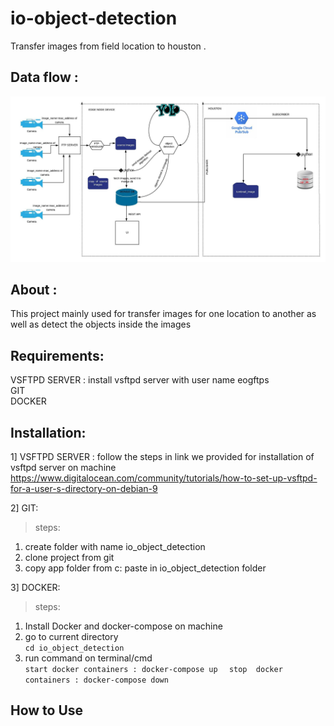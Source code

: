 io-object-detection
====
Transfer images from field location  to houston .

Data flow :
--------

![github_saleor_readmew_header_01](https://github.com/pravin1ambre/darknet/blob/master/Blank_Diagram.jpeg)


About :
--------
This project mainly used for transfer images for one location to another as well as detect the objects inside the images 


Requirements:
----------
VSFTPD SERVER : install vsftpd server with user name eogftps  
GIT   
DOCKER 

Installation: 
-------------
1] VSFTPD SERVER :
follow the steps in link we provided for installation of vsftpd server on machine  
https://www.digitalocean.com/community/tutorials/how-to-set-up-vsftpd-for-a-user-s-directory-on-debian-9  

2] GIT:  
>steps:  
1. create folder with name io_object_detection  
2. clone project from git  
3. copy app folder from c: paste in io_object_detection folder


3] DOCKER:  
>steps:  
1. Install Docker and docker-compose on machine
2. go to current directory  
`` cd io_object_detection
``
3. run command on terminal/cmd  
``
start docker containers : docker-compose up  
``
``
stop  docker containers : docker-compose down  
``

How to Use
-------------



















